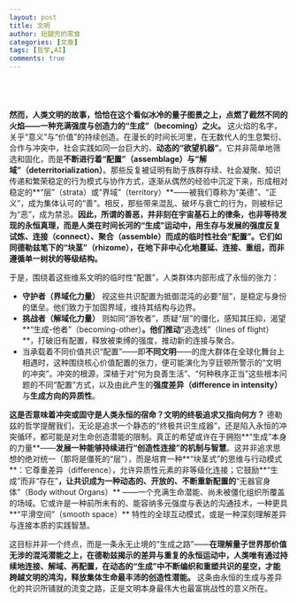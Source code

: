 ```yaml
---
layout: post
title: 文明 
author: 短腿兜的零食
categories: [文章]
tags: [哲学,AI]
comments: true
---
```

<p style="
    color:white;
    border-radius: 15px 50px;
    background: var(--oc-blue-5);
    padding: 20px;
    
"> 
我们所知的物理世界，其最底层的图景由量子力学描绘。在那里，没有我们熟悉的坚固实体，只有量子场弥漫的叠加态——一个充满潜在连接与可能性的混沌海洋。没有先验的善，也没有先验的恶，只有无限差异的褶子（fold）在等待展开。直到一个“观察者”介入——你、我，或是任何一个测量行为——波函数瞬间坍缩，概率云凝聚成我们感知到的确定现实。我们对世界的所有认知，都诞生于这一场场微观的“坍缩事件”，每一次观测都是在混沌之海上折叠（fold）出一道暂时的、局部的秩序。</p>

**然而，人类文明的故事，恰恰在这个看似冰冷的量子图景之上，点燃了截然不同的火焰——一种充满强度与创造力的“生成”（becoming）之火。** 这火焰的名字，关乎“意义”与“价值”的持续创造。在漫长的时间长河里，在无数代人的生息繁衍、合作与冲突中，社会实践如同一台巨大的、**动态的“欲望机器”**。它并非简单地筛选和固化，而是**不断进行着“配置”（assemblage）与“解域”（deterritorialization）**。那些反复被证明有助于族群存续、社会凝聚、知识传递和繁荣稳定的行为模式与协作方式，逐渐从偶然的经验中沉淀下来，形成相对稳定的**“层”（strata）或“界域”（territory）**——被我们尊称为“美德”、“正义”，成为集体认可的“善”。相反，那些带来混乱、破坏与衰亡的行为，则被标记为“恶”，成为禁忌。**因此，所谓的善恶，并非刻在宇宙基石上的律条，也非等待发现的永恒真理，而是人类在时间长河的“生成”运动中，用生存与发展的强度反复试炼、连接（connect）、聚合（assemble）而成的临时性社会“配置”。它们如同德勒兹笔下的“块茎”（rhizome），在地下非中心化地蔓延、连接、重组，而非遵循单一树状的等级结构。**

于是，围绕着这些维系文明的临时性“配置”，人类群体内部形成了永恒的张力：
*   **守护者（界域化力量）** 视这些共识配置为抵御混沌的必要“层”，是稳定与身份的堡垒。他们致力于加固界域，维持其结构与边界。
*   **挑战者（解域化力量）** 则如同“游牧者”，质疑“层”的僵化，感知其压抑，渴望**“生成-他者”（becoming-other）**。他们推动**“逃逸线”（lines of flight）**，打破旧有配置，释放被束缚的强度，推动新的连接与聚合。
*   当承载着不同价值共识“配置”——即**不同文明**——的庞大群体在全球化舞台上相遇时，这种围绕核心价值配置的张力，便可能演化为亨廷顿所警示的“文明的冲突”。冲突的根源，深植于对“何为良善生活”、“何种秩序正当”这些根本问题的不同“配置”方式，以及由此产生的**强度差异（difference in intensity）** 与**生成方向的异质性**。

**这是否意味着冲突或固守是人类永恒的宿命？文明的终极追求又指向何方？** 德勒兹的哲学提醒我们，无论是追求一个静态的“终极共识生成器”，还是陷入永恒的冲突循环，都可能是对生命创造潜能的限制。真正的希望或许在于拥抱**“生成”本身的力量**——**发展一种能够持续进行“创造性连接”的机制与智慧**。这并非追求思想的绝对统一（那将是僵死的“层”），而是培育一种**“块茎式”的思维与行动模式**：它尊重差异（difference），允许异质性元素的非等级化连接；它鼓励**“生成”而非“存在”**，让共识成为一种动态的、开放的、不断重新配置的**“无器官身体”（Body without Organs）** ——一个充满生命潜能、尚未被僵化组织所覆盖的场域。它或许是一种前所未有的、能容纳多元强度与表达的沟通技术，一种更具**“平滑空间”（smooth space）** 特性的全球互动模式，或是一种深刻理解差异与连接本质的实践智慧。

这目标并非一个终点，而是一条永无止境的“生成之路”——**在理解量子世界那价值无涉的混沌潜能之上，在德勒兹揭示的差异与重复的永恒运动中，人类唯有通过持续地连接、解域、再配置，在动态的“生成”中不断编织和重塑共识的星空，才能跨越文明的鸿沟，释放集体生命最丰沛的创造性潜能。** 这条由永恒的生成与差异化的共识所铺就的流变之路，正是文明本身最伟大也最富挑战性的意义所在。